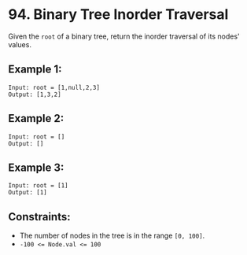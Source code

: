 # 94. Binary Tree Inorder Traversal
Given the ```root``` of a binary tree, return the inorder traversal of its nodes' values.

## Example 1:
```
Input: root = [1,null,2,3]
Output: [1,3,2]
```
## Example 2:
```
Input: root = []
Output: []
```
## Example 3:
```
Input: root = [1]
Output: [1]
```
## Constraints:
- The number of nodes in the tree is in the range ```[0, 100]```.
- ```-100 <= Node.val <= 100```
